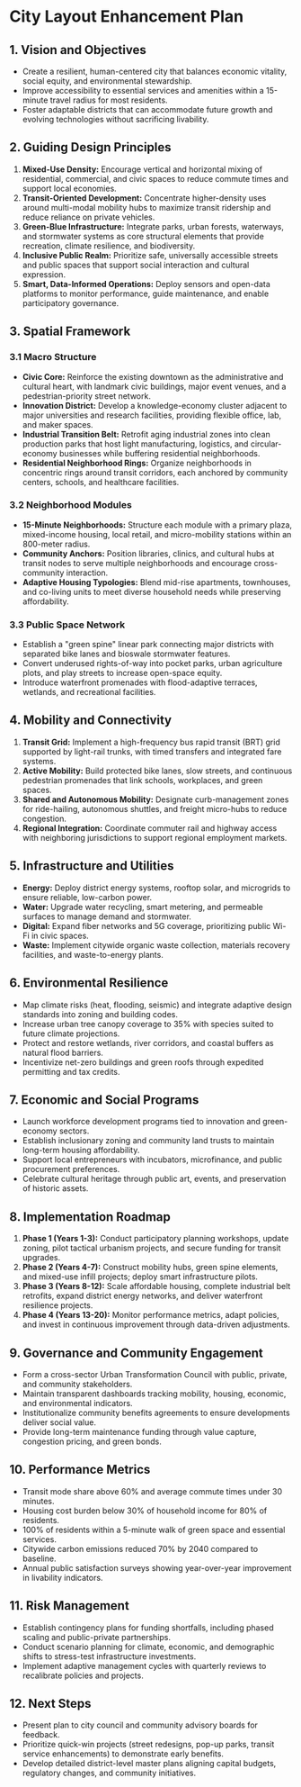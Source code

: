 # City Layout Enhancement Plan

## 1. Vision and Objectives
- Create a resilient, human-centered city that balances economic vitality, social equity, and environmental stewardship.
- Improve accessibility to essential services and amenities within a 15-minute travel radius for most residents.
- Foster adaptable districts that can accommodate future growth and evolving technologies without sacrificing livability.

## 2. Guiding Design Principles
1. **Mixed-Use Density:** Encourage vertical and horizontal mixing of residential, commercial, and civic spaces to reduce commute times and support local economies.
2. **Transit-Oriented Development:** Concentrate higher-density uses around multi-modal mobility hubs to maximize transit ridership and reduce reliance on private vehicles.
3. **Green-Blue Infrastructure:** Integrate parks, urban forests, waterways, and stormwater systems as core structural elements that provide recreation, climate resilience, and biodiversity.
4. **Inclusive Public Realm:** Prioritize safe, universally accessible streets and public spaces that support social interaction and cultural expression.
5. **Smart, Data-Informed Operations:** Deploy sensors and open-data platforms to monitor performance, guide maintenance, and enable participatory governance.

## 3. Spatial Framework
### 3.1 Macro Structure
- **Civic Core:** Reinforce the existing downtown as the administrative and cultural heart, with landmark civic buildings, major event venues, and a pedestrian-priority street network.
- **Innovation District:** Develop a knowledge-economy cluster adjacent to major universities and research facilities, providing flexible office, lab, and maker spaces.
- **Industrial Transition Belt:** Retrofit aging industrial zones into clean production parks that host light manufacturing, logistics, and circular-economy businesses while buffering residential neighborhoods.
- **Residential Neighborhood Rings:** Organize neighborhoods in concentric rings around transit corridors, each anchored by community centers, schools, and healthcare facilities.

### 3.2 Neighborhood Modules
- **15-Minute Neighborhoods:** Structure each module with a primary plaza, mixed-income housing, local retail, and micro-mobility stations within an 800-meter radius.
- **Community Anchors:** Position libraries, clinics, and cultural hubs at transit nodes to serve multiple neighborhoods and encourage cross-community interaction.
- **Adaptive Housing Typologies:** Blend mid-rise apartments, townhouses, and co-living units to meet diverse household needs while preserving affordability.

### 3.3 Public Space Network
- Establish a "green spine" linear park connecting major districts with separated bike lanes and bioswale stormwater features.
- Convert underused rights-of-way into pocket parks, urban agriculture plots, and play streets to increase open-space equity.
- Introduce waterfront promenades with flood-adaptive terraces, wetlands, and recreational facilities.

## 4. Mobility and Connectivity
1. **Transit Grid:** Implement a high-frequency bus rapid transit (BRT) grid supported by light-rail trunks, with timed transfers and integrated fare systems.
2. **Active Mobility:** Build protected bike lanes, slow streets, and continuous pedestrian promenades that link schools, workplaces, and green spaces.
3. **Shared and Autonomous Mobility:** Designate curb-management zones for ride-hailing, autonomous shuttles, and freight micro-hubs to reduce congestion.
4. **Regional Integration:** Coordinate commuter rail and highway access with neighboring jurisdictions to support regional employment markets.

## 5. Infrastructure and Utilities
- **Energy:** Deploy district energy systems, rooftop solar, and microgrids to ensure reliable, low-carbon power.
- **Water:** Upgrade water recycling, smart metering, and permeable surfaces to manage demand and stormwater.
- **Digital:** Expand fiber networks and 5G coverage, prioritizing public Wi-Fi in civic spaces.
- **Waste:** Implement citywide organic waste collection, materials recovery facilities, and waste-to-energy plants.

## 6. Environmental Resilience
- Map climate risks (heat, flooding, seismic) and integrate adaptive design standards into zoning and building codes.
- Increase urban tree canopy coverage to 35% with species suited to future climate projections.
- Protect and restore wetlands, river corridors, and coastal buffers as natural flood barriers.
- Incentivize net-zero buildings and green roofs through expedited permitting and tax credits.

## 7. Economic and Social Programs
- Launch workforce development programs tied to innovation and green-economy sectors.
- Establish inclusionary zoning and community land trusts to maintain long-term housing affordability.
- Support local entrepreneurs with incubators, microfinance, and public procurement preferences.
- Celebrate cultural heritage through public art, events, and preservation of historic assets.

## 8. Implementation Roadmap
1. **Phase 1 (Years 1-3):** Conduct participatory planning workshops, update zoning, pilot tactical urbanism projects, and secure funding for transit upgrades.
2. **Phase 2 (Years 4-7):** Construct mobility hubs, green spine elements, and mixed-use infill projects; deploy smart infrastructure pilots.
3. **Phase 3 (Years 8-12):** Scale affordable housing, complete industrial belt retrofits, expand district energy networks, and deliver waterfront resilience projects.
4. **Phase 4 (Years 13-20):** Monitor performance metrics, adapt policies, and invest in continuous improvement through data-driven adjustments.

## 9. Governance and Community Engagement
- Form a cross-sector Urban Transformation Council with public, private, and community stakeholders.
- Maintain transparent dashboards tracking mobility, housing, economic, and environmental indicators.
- Institutionalize community benefits agreements to ensure developments deliver social value.
- Provide long-term maintenance funding through value capture, congestion pricing, and green bonds.

## 10. Performance Metrics
- Transit mode share above 60% and average commute times under 30 minutes.
- Housing cost burden below 30% of household income for 80% of residents.
- 100% of residents within a 5-minute walk of green space and essential services.
- Citywide carbon emissions reduced 70% by 2040 compared to baseline.
- Annual public satisfaction surveys showing year-over-year improvement in livability indicators.

## 11. Risk Management
- Establish contingency plans for funding shortfalls, including phased scaling and public-private partnerships.
- Conduct scenario planning for climate, economic, and demographic shifts to stress-test infrastructure investments.
- Implement adaptive management cycles with quarterly reviews to recalibrate policies and projects.

## 12. Next Steps
- Present plan to city council and community advisory boards for feedback.
- Prioritize quick-win projects (street redesigns, pop-up parks, transit service enhancements) to demonstrate early benefits.
- Develop detailed district-level master plans aligning capital budgets, regulatory changes, and community initiatives.

